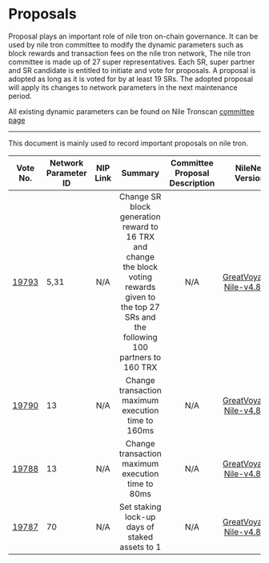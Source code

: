 # Proposals

Proposal plays an important role of nile tron on-chain governance. It can be used by nile tron committee to modify the dynamic parameters such as block rewards and transaction fees on the nile tron network, The nile tron committee is made up of 27 super representatives. Each SR, super partner and SR candidate is entitled to initiate and vote for proposals. A proposal is adopted as long as it is voted for by at least 19 SRs. The adopted proposal will apply its changes to network parameters in the next maintenance period.

All existing dynamic parameters can be found on Nile Tronscan [committee page](https://nile.tronscan.org/#/sr/committee)

****

This document is mainly used to record important proposals on nile tron.

| Vote No.                                            | Network Parameter ID |                                                                                                                                        NIP Link                                                                                                                                        |                      Summary                       |                 Committee Proposal Description                  |                                                    NileNet Version                                                    | Status | Effective time
|-----------------------------------------------------|----------------------|:--------------------------------------------------------------------------------------------------------------------------------------------------------------------------------------------------------------------------------------------------------------------------------------:|:--------------------------------------------------:|:---------------------------------------------------------------:|:---------------------------------------------------------------------------------------------------------------------:| :----: | :----: | 
| [19793](https://nile.tronscan.org/#/proposal/19793) | 5,31                 |             N/A             | Change SR block generation reward to 16 TRX and change the block voting rewards given to the top 27 SRs and the following 100 partners to 160 TRX |                               N/A                               | [GreatVoyage-Nile-v4.8.0.2](https://github.com/tron-nile-testnet/nile-testnet/releases/tag/GreatVoyage-Nile-v4.8.0.2) |EFFECTIVE|2025-05-04
| [19790](https://nile.tronscan.org/#/proposal/19790) | 13                   |             N/A             | Change transaction maximum execution time to 160ms |                               N/A                               | [GreatVoyage-Nile-v4.8.0.2](https://github.com/tron-nile-testnet/nile-testnet/releases/tag/GreatVoyage-Nile-v4.8.0.2) |EFFECTIVE|2025-04-22
| [19788](https://nile.tronscan.org/#/proposal/19788) | 13                   |             N/A             | Change transaction maximum execution time to 80ms  |                               N/A                               | [GreatVoyage-Nile-v4.8.0.2](https://github.com/tron-nile-testnet/nile-testnet/releases/tag/GreatVoyage-Nile-v4.8.0.2) |EFFECTIVE|2025-04-11
| [19787](https://nile.tronscan.org/#/proposal/19787) | 70                   |             N/A             |   Set staking lock-up days of staked assets to 1   |                               N/A                               | [GreatVoyage-Nile-v4.8.0.2](https://github.com/tron-nile-testnet/nile-testnet/releases/tag/GreatVoyage-Nile-v4.8.0.2) |EFFECTIVE|2024-04-09

